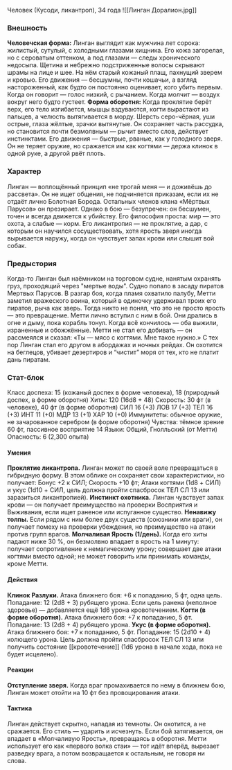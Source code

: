 Человек (Кусоди, ликантроп), 34 года 
![[Линган Доралион.jpg]]
### Внешность 
**Человечская форма:** Линган выглядит как мужчина лет сорока: жилистый, сутулый, с холодными глазами хищника. Его кожа загорелая, но с сероватым оттенком, а под глазами — следы хронического недосыпа. Щетина и небрежно подстриженные волосы скрывают шрамы на лице и шее. На нём старый кожаный плащ, пахнущий зверем и кровью. Его движения — бесшумны, почти кошачьи, а взгляд настороженный, как будто он постоянно оценивает, кого убить первым. Когда он говорит — голос низкий, с рычанием. Когда молчит — воздух вокруг него будто густеет.
**Форма оборотня:** Когда проклятие берёт верх, его тело изгибается, мышцы вздуваются, когти вырастают из пальцев, а челюсть вытягивается в морду. Шерсть серо-чёрная, уши острые, глаза жёлтые, зрачки вытянутые. Он сохраняет часть рассудка, но становится почти безмолвным — рычит вместо слов, действует инстинктами. Его движения — быстрые, рваные, как у голодного зверя. Он не теряет оружие, но сражается им как когтями — держа клинок в одной руке, а другой рвёт плоть.
### Характер 
Линган — воплощённый принцип «не трогай меня — и доживёшь до рассвета». Он не ищет общения, не подчиняется приказам, если их не отдаёт лично Болотная Борода. Остальных членов клана «Мёртвых Парусов» он презирает. Однако в бою — безупречен: он бесшумен, точен и всегда движется к убийству. Его философия проста: мир — это охота, а слабые — корм. Его ликантропия — не проклятие, а дар, с которым он научился сосуществовать, хотя ярость зверя иногда вырывается наружу, когда он чувствует запах крови или слышит вой собак.
### Предыстория 
Когда-то Линган был наёмником на торговом судне, нанятым охранять груз, проходящий через "мертые воды". Судно попало в засаду пиратов Мертвых Парусов. В разгар боя, когда пламя охватило палубу, Метти заметил вражеского воина, который в одиночку удерживал троих его пиратов, рыча как зверь. Тогда никто не понял, что это не просто ярость — это превращение. Метти лично вступил с ним в бой. Они дрались в огне и дыму, пока корабль тонул. Когда всё кончилось — оба выжили, израненные и обожжённые. Метти не стал его добивать — он рассмеялся и сказал: «Ты — мясо с когтями. Мне такое нужно.» С тех пор Линган стал его другом в абордажах и ночных рейдах. Он охотится на беглецов, убивает дезертиров и “чистит” моря от тех, кто не платит дань пиратам.
### Стат-блок
Класс доспеха: 15 (кожаный доспех в форме человека), 18 (природный доспех, в форме оборотня)
Хиты: 120 (16d8 + 48)
Скорость: 30 фт (в человеке), 40 фт (в форме оборотня)
СИЛ	16 (+3)
ЛОВ	17 (+3)
ТЕЛ	16 (+3)
ИНТ	11 (+0)
МДР	13 (+1)
ХАР	10 (+0)
Иммунитеты: обычное оружие, не зачарованное серебром (в форме оборотня)
Чувства: тёмное зрение 60 фт, пассивное восприятие 14
Языки: Общий, Гнолльский (от Метти)
Опасность: 6 (2,300 опыта)
#### Умения 
**Проклятие ликантропа.** Линган может по своей воле превращаться в гибридную форму. В этом облике он сохраняет свои характеристики, но получает: Бонус +2 к СИЛ; Скорость +10 фт; Атаки когтями (1d8 + СИЛ) и укус (1d10 + СИЛ, цель должна пройти спасбросок ТЕЛ СЛ 13 или заразиться ликантропией).
**Инстинкт охотника.** Линган чувствует запах крови — он получает преимущество на проверки Восприятия и Выживания, если ищет раненое или испуганное существо. 
**Ненавижу толпы.** Если рядом с ним более двух существ (союзники или враги), он получает помеху на проверки убеждения, но преимущество на атаки против групп врагов.
**Молчаливая Ярость (1/день).** Когда его хиты падают ниже 30 %, он безмолвно впадает в ярость на 1 минуту: получает сопротивление к немагическому урону; совершает две атаки когтями вместо одной; не может говорить или принимать команды, кроме Метти. 
#### Действия
**Клинок Разлуки.** Атака ближнего боя: +6 к попаданию, 5 фт, одна цель. Попадание: 12 (2d8 + 3) рубящего урона. Если цель ранена (неполное здоровье) — добавляется ещё 1d6 урона кровотечением.
**Когти (в форме оборотня).** Атака ближнего боя: +7 к попаданию, 5 фт. Попадание: 13 (2d8 + 4) рубящего урона. 
**Укус (в форме оборотня).** Атака ближнего боя: +7 к попаданию, 5 фт. Попадание: 15 (2d10 + 4) колющего урона. Цель должна пройти спасбросок ТЕЛ СЛ 13 или получить состояние [[кровотечение]] (1d6 урона в начале хода, пока не будет исцелено).
#### Реакции
**Отступление зверя.** Когда враг промахивается по нему в ближнем бою, Линган может отойти на 10 фт без провоцирования атаки.
#### Тактика
Линган действует скрытно, нападая из темноты. Он охотится, а не сражается. Его стиль — ударить и исчезнуть. Если бой затягивается, он впадает в «Молчаливую Ярость», превращаясь в оборотня. Метти использует его как «первого волка стаи» — тот идёт вперёд, вырезает разведку врага, а потом возвращается к остальным, не говоря ни слова.
